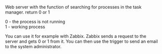 Web server with the function of searching for processes in the task manager.
return 0 or 1


0 - the process is not running  
1 - working process


You can use it for example with Zabbix. Zabbix sends a request to the server and gets 0 or 1 from it. You can then use the trigger to send an email to the system administrator.
